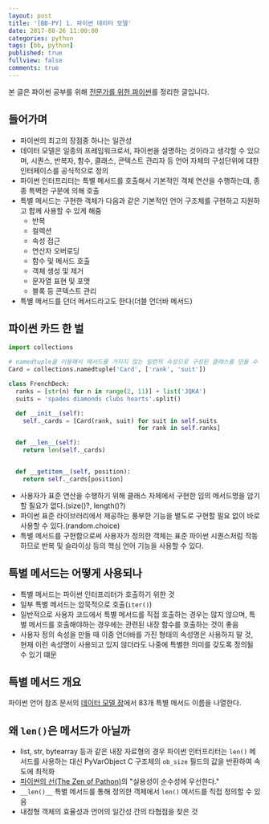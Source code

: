 ```yaml
---
layout: post
title: '[BB-PY] 1. 파이썬 데이터 모델'
date: 2017-08-26 11:00:00
categories: python
tags: [bb, python]
published: true
fullview: false
comments: true
---
```


본 글은 파이썬 공부를 위해 [전문가를 위한 파이썬](http://book.naver.com/bookdb/book_detail.nhn?bid=10910543)를 정리한 글입니다.

## 들어가며

* 파이썬의 최고의 장점중 하나는 일관성
* 데이터 모델은 일종의 프레임워크로서, 파이썬을 설명하는 것이라고 생각할 수 있으며, 시퀀스, 반복자, 함수, 클래스, 콘텍스트 관리자 등 언어 자체의 구성단위에 대한 인터페이스를 공식적으로 정의
* 파이썬 인터프리터는 특별 메서드를 호출해서 기본적인 객체 연산을 수행하는데, 종종 특벽한 구문에 의해 호출
* 특별 메서드는 구현한 객체가 다음과 같은 기본적인 언어 구조체를 구현하고 지원하고 함께 사용할 수 있게 해줌
  * 반복
  * 컬렉션
  * 속성 접근
  * 연산자 오버로딩
  * 함수 및 메서드 호출
  * 객체 생성 및 제거
  * 문자열 표현 및 포맷
  * 블록 등 콘텍스트 관리
* 특별 메서드를 던더 메서드라고도 한다(더블 언더바 메서드)

## 파이썬 카드 한 벌

```python
import collections

# namedtuple을 이용해서 메서드를 가지지 않는 일련의 속성으로 구성된 클래스를 만들 수 있다.
Card = collections.namedtuple('Card', ['rank', 'suit'])

class FrenchDeck:
  ranks = [str(n) for n in range(2, 11)] + list('JQKA')
  suits = 'spades diamonds clubs hearts'.split()

  def __init__(self):
    self._cards = [Card(rank, suit) for suit in self.suits
                                    for rank in self.ranks]

  def __len__(self):
    return len(self._cards)


  def __getitem__(self, position):
    return self._cards[position]
```

* 사용자가 표준 연산을 수행하기 위해 클래스 자체에서 구현한 임의 메서드명을 암기할 필요가 없다.(size()?, length()?)
* 파이썬 표준 라이브러리에서 제공하는 풍부한 기능을 별도로 구현할 필요 없이 바로 사용할 수 있다.(random.choice)
* 특별 메서드를 구현함으로써 사용자가 정의한 객체는 표준 파이썬 시퀀스처럼 작동하므로 반복 및 슬라이싱 등의 핵심 언어 기능을 사용할 수 있다.

## 특별 메서드는 어떻게 사용되나

* 특별 메서드는 파이썬 인터프리터가 호출하기 위한 것
* 일부 특별 메서드는 암묵적으로 호출(`iter()`)
* 일반적으로 사용자 코드에서 특별 메서드를 직접 호출하는 경우는 많지 않으며, 특별 메서드를 호출해야하는 경우에는 관련된 내장 함수를 호출하는 것이 좋음
* 사용자 정의 속성을 만들 때 이중 언더바를 가진 형태의 속성명은 사용하지 말 것, 현재 이런 속성명이 사용되고 있지 않더라도 나중에 특별한 의미를 갖도록 정의될 수 있기 떄문

## 특별 메서드 개요

파이썬 언어 참조 문서의 [데이터 모델 장](https://docs.python.org/3/reference/datamodel.html)에서 83개 특별 메서드 이름을 나열한다.

## 왜 `len()`은 메서드가 아닐까

* list, str, bytearray 등과 같은 내장 자료형의 경우 파이썬 인터프리터는 `len()` 메서드를 사용하는 대신 PyVarObject C 구조체의 `ob_size` 필드의 값을 반환하여 속도에 최적화
* [파이썬의 선(The Zen of Pathon)](https://www.python.org/dev/peps/pep-0020/)의 "실용성이 순수성에 우선한다."
* `__len()__` 특별 메서드를 통해 정의한 객체에서 `len()` 메서드를 직접 정의할 수 있음
* 내정형 객체의 효율성과 언어의 일간성 간의 타협점을 찾은 것
